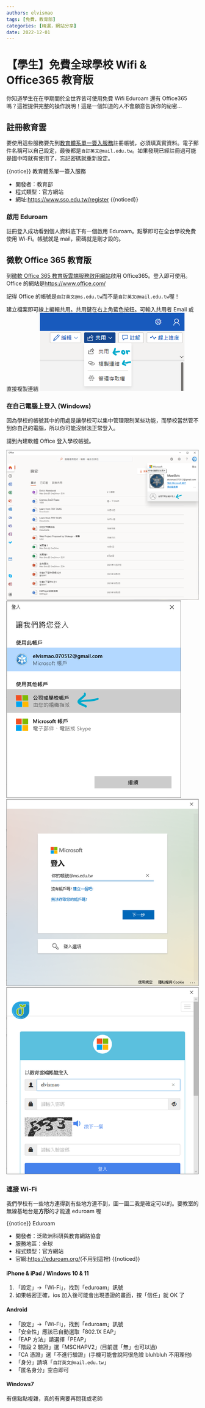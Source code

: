 ```yaml
---
authors: elvismao
tags: [免費，教育部]
categories: [精選，網站分享]
date: 2022-12-01
---
```


# 【學生】免費全球學校 Wifi & Office365 教育版

你知道學生在在學期間於全世界皆可使用免費 Wifi Eduroam 還有 Office365 嗎？這裡提供完整的操作說明！這是一個知道的人不會願意告訴你的祕密...

## 註冊教育雲

要使用這些服務要先到[教育體系單一簽入服務](https://www.sso.edu.tw/register)註冊帳號，必須填真實資料。電子郵件名稱可以自己設定，最後都是`自訂英文@mail.edu.tw`。如果發現已經註冊過可能是國中時就有使用了，忘記密碼就重新設定。

{{notice}}
教育體系單一簽入服務

- 開發者：教育部
- 程式類型：官方網站
- 網址:<https://www.sso.edu.tw/register>
  {{noticed}}

### 啟用 Eduroam

註冊登入成功看到個人資料底下有一個啟用 Eduroam。點擊即可在全台學校免費使用 Wi-Fi。帳號就是 mail，密碼就是剛才設的。

## 微軟 Office 365 教育版

到[微軟 Office 365 教育版雲端服務啟用網站](https://o365.k12cc.tw/)啟用 Office365。登入即可使用。Office 的網站是<https://www.office.com/>

記得 Office 的帳號是`自訂英文@ms.edu.tw`而不是`自訂英文@mail.edu.tw`喔！

建立檔案即可線上編輯共用。共用鍵在右上角藍色按鈕。可輸入共用者 Email 或直接複製連結
![共用](edu-office-share.png)

### 在自己電腦上登入 (Windows)

因為學校的帳號其中的用處是讓學校可以集中管理限制某些功能，而學校當然管不到你自己的電腦，所以你可能沒辦法正常登入。

請到內建軟體 Office 登入學校帳號。

![登入學校帳號](edu-office-new.png)
![選擇學校](edu-office-school.png)
![輸入帳號：自訂英文@ms.edu.tw](edu-office-mail.png)
![會跳轉到教育雲，輸入帳密](edu-office-login.png)

### 連接 Wi-Fi

我們學校有一些地方連得到有些地方連不到，圖一圖二我是確定可以的。要教室的無線基地台是**方形**的才能連 eduroam 喔

{{notice}}
Eduroam

- 開發者：泛歐洲科研與教育網路協會
- 服務地區：全球
- 程式類型：官方網站
- 官網:<https://eduroam.org/>(不用到這裡)
  {{noticed}}

#### iPhone & iPad / Windows 10 & 11

1. 「設定」→「Wi-Fi」，找到「eduroam」訊號
2. 如果帳密正確，ios 加入後可能會出現憑證的畫面，按「信任」就 OK 了

#### Android

- 「設定」→「Wi-Fi」，找到「eduroam」訊號
- 「安全性」應該已自動選取「802.1X EAP」
- 「EAP 方法」請選擇「PEAP」
- 「階段 2 驗證」選「MSCHAPV2」(目前選「無」也可以過)
- 「CA 憑證」選「不進行驗證」(手機可能會說阿很危險 bluhbluh 不用理他)
- 「身分」請填「`自訂英文@mail.edu.tw`」
- 「匿名身分」空白即可

#### Windows7

有億點點複雜，真的有需要再問我或老師
